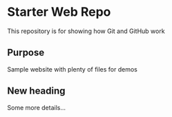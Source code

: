 # Starter Web Repo

This repository is for showing how Git and GitHub work

## Purpose

Sample website with plenty of files for demos

## New heading

Some more details...
